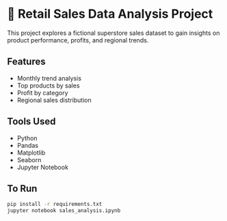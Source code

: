 # 🛒 Retail Sales Data Analysis Project

This project explores a fictional superstore sales dataset to gain insights on product performance, profits, and regional trends.

## Features
- Monthly trend analysis
- Top products by sales
- Profit by category
- Regional sales distribution

## Tools Used
- Python
- Pandas
- Matplotlib
- Seaborn
- Jupyter Notebook

## To Run
```bash
pip install -r requirements.txt
jupyter notebook sales_analysis.ipynb
